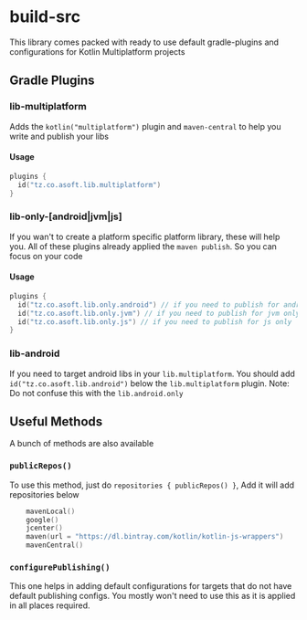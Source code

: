 # build-src

This library comes packed with ready to use default gradle-plugins and configurations for Kotlin Multiplatform projects

## Gradle Plugins

### lib-multiplatform
Adds the `kotlin("multiplatform")` plugin and `maven-central` to help you write and publish your libs
#### Usage
```kotlin
plugins {
  id("tz.co.asoft.lib.multiplatform")
}
```

### lib-only-[android|jvm|js]
If you wan't to create a platform specific platform library, these will help you.
All of these plugins already applied the `maven publish`. So you can focus on your code

#### Usage
```kotlin
plugins {
  id("tz.co.asoft.lib.only.android") // if you need to publish for android only
  id("tz.co.asoft.lib.only.jvm") // if you need to publish for jvm only
  id("tz.co.asoft.lib.only.js") // if you need to publish for js only
}
```

### lib-android
If you need to target android libs in your `lib.multiplatform`. You should add `id("tz.co.asoft.lib.android")` below the `lib.multiplatform` plugin.
Note: Do not confuse this with the `lib.android.only`

## Useful Methods
A bunch of methods are also available

### `publicRepos()`
To use this method, just do `repositories { publicRepos() }`, Add it will add repositories below
```kotlin
    mavenLocal()
    google()
    jcenter()
    maven(url = "https://dl.bintray.com/kotlin/kotlin-js-wrappers")
    mavenCentral()
```

### `configurePublishing()`
This one helps in adding default configurations for targets that do not have default publishing configs.
You mostly won't need to use this as it is applied in all places required.
